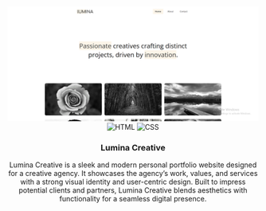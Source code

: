 <div align="center">
  <br />
    <a href="#" target="_blank">
      <img src="images/lumin-creative-showcase.png" alt="Project Banner">
    </a>
  <br />

  <div>
    <img src="https://img.shields.io/badge/HTML-%23E34F26.svg?logo=html5&logoColor=white" alt="HTML" />
    <img src="https://img.shields.io/badge/CSS-639?logo=css&logoColor=fff" alt="CSS" />
    
  </div>

  <h3 align="center">Lumina Creative</h3>

   <div align="center">
     Lumina Creative is a sleek and modern personal portfolio website designed for a creative agency. It showcases the agency’s work, values, and services with a strong visual identity and user-centric design. Built to impress potential clients and partners, Lumina Creative blends aesthetics with functionality for a seamless digital presence.
    </div>
</div>
